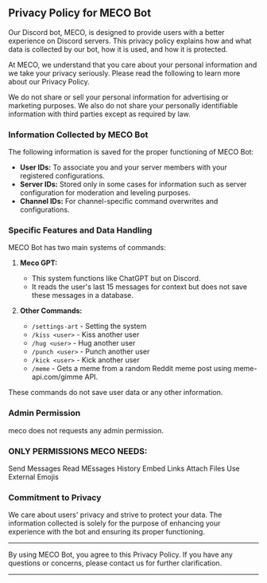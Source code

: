 ## Privacy Policy for MECO Bot

Our Discord bot, MECO, is designed to provide users with a better experience on Discord servers. This privacy policy explains how and what data is collected by our bot, how it is used, and how it is protected.

At MECO, we understand that you care about your personal information and we take your privacy seriously. Please read the following to learn more about our Privacy Policy.

We do not share or sell your personal information for advertising or marketing purposes. We also do not share your personally identifiable information with third parties except as required by law.

### Information Collected by MECO Bot

The following information is saved for the proper functioning of MECO Bot:

- **User IDs:** To associate you and your server members with your registered configurations.
- **Server IDs:** Stored only in some cases for information such as server configuration for moderation and leveling purposes.
- **Channel IDs:** For channel-specific command overwrites and configurations.

### Specific Features and Data Handling

MECO Bot has two main systems of commands:

1. **Meco GPT:**
   - This system functions like ChatGPT but on Discord.
   - It reads the user's last 15 messages for context but does not save these messages in a database.

2. **Other Commands:**
   - `/settings-art` - Setting the system
   - `/kiss <user>` - Kiss another user
   - `/hug <user>` - Hug another user
   - `/punch <user>` - Punch another user
   - `/kick <user>` - Kick another user
   - `/meme` - Gets a meme from a random Reddit meme post using meme-api.com/gimme API.

These commands do not save user data or any other information.

### Admin Permission

meco does not requests any admin permission.

### ONLY PERMISSIONS MECO NEEDS:

Send Messages
Read MEssages History
Embed Links
Attach Files
Use External Emojis

### Commitment to Privacy

We care about users' privacy and strive to protect your data. The information collected is solely for the purpose of enhancing your experience with the bot and ensuring its proper functioning.

---

By using MECO Bot, you agree to this Privacy Policy. If you have any questions or concerns, please contact us for further clarification.

---
